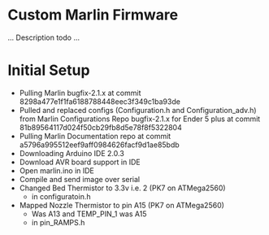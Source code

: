 # Custom Marlin Firmware

... Description todo ...

# Initial Setup
* Pulling Marlin bugfix-2.1.x at commit 8298a477e1f1fa6188788448eec3f349c1ba93de
* Pulled and replaced configs (Configuration.h and Configuration_adv.h) from Marlin Configurations Repo bugfix-2.1.x for Ender 5 plus at commit 81b89564117d024f50cb29fb8d5e78f8f5322804
* Pulling Marlin Documentation repo at commit a5796a995512eef9aff0984626facf9d1ae85bdb
* Downloading Arduino IDE 2.0.3
* Download AVR board support in IDE
* Open marlin.ino in IDE
* Compile and send image over serial
* Changed Bed Thermistor to 3.3v i.e. 2 (PK7 on ATMega2560)
    * in configuratoin.h
* Mapped Nozzle Thermistor to pin A15 (PK7 on ATMega2560)
    * Was A13 and TEMP_PIN_1 was A15
    * in pin_RAMPS.h